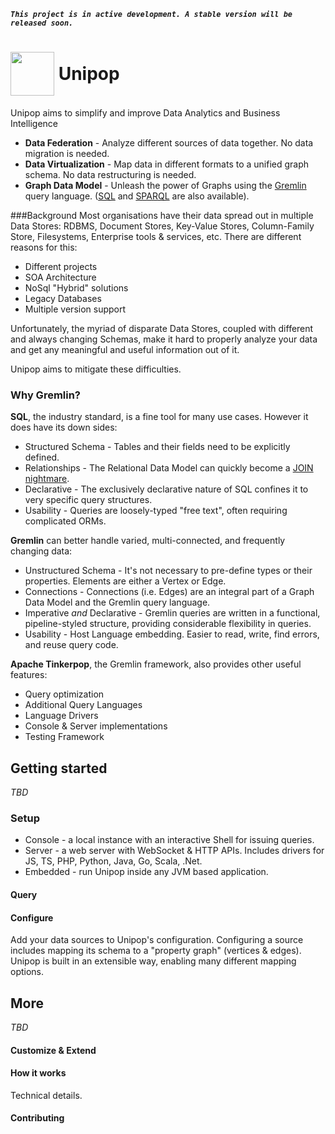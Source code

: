 _**`This project is in active development. A stable version will be released soon.`**_

# <img src="https://raw.githubusercontent.com/rmagen/unipop/master/docs/images/unipop-logo.png" width=70 style="vertical-align:middle;"> <span style="vertical-align:middle;">Unipop</span>

Unipop aims to simplify and improve Data Analytics and Business Intelligence
- **Data Federation** - Analyze different sources of data together. No data migration is needed.
- **Data Virtualization** - Map data in different formats to a unified graph schema. No data restructuring is needed.
- **Graph Data Model** -  Unleash the power of Graphs using the
[Gremlin](http://tinkerpop.apache.org/gremlin.html) query language.
([SQL](https://github.com/twilmes/sql-gremlin) and
[SPARQL](https://github.com/dkuppitz/sparql-gremlin) are also available).

###Background
Most organisations have their data spread out in multiple Data Stores: RDBMS, Document Stores, Key-Value Stores,
Column-Family Store, Filesystems, Enterprise tools & services, etc. There are different reasons for this:
- Different projects
- SOA Architecture
- NoSql "Hybrid" solutions
- Legacy Databases
- Multiple version support

Unfortunately, the myriad of disparate Data Stores, coupled with different and always changing Schemas, make it hard
to properly analyze your data and get any meaningful and useful information out of it.

Unipop aims to mitigate these difficulties.

### Why Gremlin?
**SQL**, the industry standard, is a fine tool for many use cases. However it does have its down sides:
- Structured Schema - Tables and their fields need to be explicitly defined.
- Relationships - The Relational Data Model can quickly become a [JOIN nightmare](http://sql2gremlin.com/#_recommendation).
- Declarative - The exclusively declarative nature of SQL confines it to very specific query structures.
- Usability - Queries are loosely-typed "free text", often requiring complicated ORMs.

**Gremlin** can better handle varied, multi-connected, and frequently changing data:
- Unstructured Schema - It's not necessary to pre-define types or their properties. Elements are either a Vertex or Edge.
- Connections - Connections (i.e. Edges) are an integral part of a Graph Data Model and the Gremlin query language.
- Imperative _and_ Declarative - Gremlin queries are written in a functional, pipeline-styled structure,
providing considerable flexibility in queries.
- Usability - Host Language embedding. Easier to read, write, find errors, and reuse query code.

**Apache Tinkerpop**, the Gremlin framework, also provides other useful features:
- Query optimization
- Additional Query Languages
- Language Drivers
- Console & Server implementations
- Testing Framework

## Getting started
*TBD*

### Setup
- Console - a local instance with an interactive Shell for issuing queries.
- Server - a web server with WebSocket & HTTP APIs. Includes drivers for JS, TS, PHP, Python, Java, Go, Scala, .Net.
- Embedded - run Unipop inside any JVM based application.

#### Query

#### Configure
Add your data sources to Unipop's configuration. Configuring a source includes mapping its schema to a "property
graph" (vertices & edges).
Unipop is built in an extensible way, enabling many different mapping options.

## More
*TBD*

#### Customize & Extend


#### How it works
Technical details.

#### Contributing